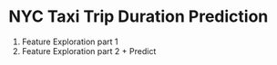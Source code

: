 # NYC Taxi Trip Duration Prediction
1. Feature Exploration part 1
2. Feature Exploration part 2 + Predict
